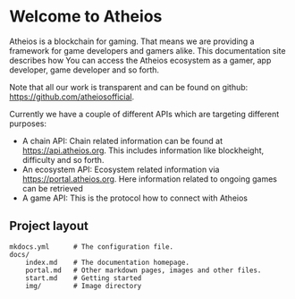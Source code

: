 # Welcome to Atheios

Atheios is a blockchain for gaming. That means we are providing a framework for game developers and gamers alike.
This documentation site describes how You can access the Atheios ecosystem as a gamer, app developer, game developer and so forth.

Note that all our work is transparent and can be found on github: https://github.com/atheiosofficial.

Currently we have a couple of different APIs which are targeting different purposes:
* A chain API: Chain related information can be found at https://api.atheios.org. This includes information like blockheight, difficulty and so forth.
* An ecosystem API: Ecosystem related information via https://portal.atheios.org. Here information related to ongoing games can be retrieved
* A game API: This is the protocol how to connect with Atheios


## Project layout

    mkdocs.yml      # The configuration file.
    docs/
        index.md    # The documentation homepage.
        portal.md   # Other markdown pages, images and other files.
        start.md    # Getting started
        img/        # Image directory
        
